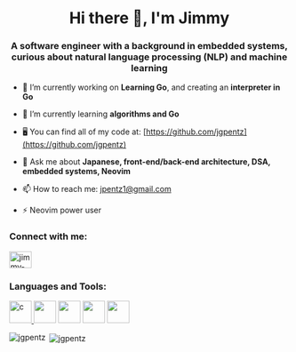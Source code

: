 <h1 align="center"> Hi there 👋, I'm Jimmy</h1>

<h3 align="center">A software engineer with a background in embedded systems, curious about natural language processing (NLP) and machine learning</h3>

- 🔭 I’m currently working on **Learning Go**, and creating an **interpreter in Go**
  
- 🌱 I’m currently learning **algorithms and Go**
  
- 🖥️ You can find all of my code at: [https://github.com/jgpentz](https://github.com/jgpentz)
  
- 💬 Ask me about **Japanese, front-end/back-end architecture, DSA, embedded systems, Neovim**
  
- 📫 How to reach me: jpentz1@gmail.com
  
- ⚡ Neovim power user

<h3 align="left">Connect with me:</h3>
<p align="left">
<a href="https://linkedin.com/in/jimmy-pentz" target="blank"><img align="center" src="https://cdn.jsdelivr.net/npm/simple-icons@3.0.1/icons/linkedin.svg" alt="jimmy-pentz" height="30" width="40" /></a>
</p>

<h3 align="left">Languages and Tools:</h3>
<p align="left"> <a href="https://www.w3schools.com/c/" target="_blank"> <img src="https://raw.githubusercontent.com/jmnote/z-icons/master/svg/c.svg" alt="c" width="40" height="40"/> </a> 
<a href="https://www.python.org"><img src="https://raw.githubusercontent.com/jmnote/z-icons/master/svg/python.svg" width="40" height="40"/></a>
<a href="https://go.dev/"><img src="https://raw.githubusercontent.com/jmnote/z-icons/master/svg/go.svg" width="40" height="40"/></a>
<a href="https://neovim.io/"><img src="https://www.vectorlogo.zone/logos/neovimio/neovimio-icon.svg" width="40" height="40"/></a>
<a href="https://www.typescriptlang.org/"><img src="https://www.vectorlogo.zone/logos/typescriptlang/typescriptlang-icon.svg" width="40" height="40"/></a>

<p><img align="left" src="https://github-readme-stats.vercel.app/api/top-langs?username=jgpentz&show_icons=true&locale=en&langs_count=7&layout=compact&theme=vue&hide=html,scss,css" alt="jgpentz" /></p>
<p>&nbsp;<img align="center" src="https://github-readme-stats.vercel.app/api?username=jgpentz&show_icons=true&locale=en&theme=vue&hide=prs,issues" alt="jgpentz" /></p>
